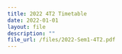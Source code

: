 ```yaml
---
title: 2022 4T2 Timetable
date: 2022-01-01
layout: file
description: ""
file_url: /files/2022-Sem1-4T2.pdf
---
```


